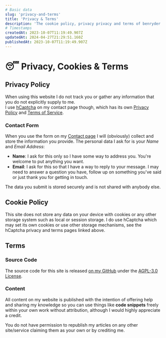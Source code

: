```yaml
---
# Basic data
slug: 'privacy-and-terms'
title: 'Privacy & Terms'
description: 'The cookie policy, privacy privacy and terms of benryder.me'
# Timestamps
createdAt: 2023-10-07T11:19:49.907Z
updatedAt: 2024-04-27T21:29:51.160Z
publishedAt: 2023-10-07T11:19:49.907Z
---
```


# 😴 Privacy, Cookies & Terms

## Privacy Policy
When using this website I do not track you or gather any information that you do not explicitly supply to me.  
I use [hCaptcha](https://www.hcaptcha.com/) on my contact page though, which has its own [Privacy Policy](https://www.hcaptcha.com/privacy) and [Terms of Service](https://www.hcaptcha.com/terms).

### Contact Form
When you use the form on my [Contact page](/contact) I will (obviously) collect and store the information you provide.
The personal data I ask for is your *Name* and *Email Address*:
- **Name**:  I ask for this only so I have some way to address you. You're welcome to put anything you want.
- **Email**: I ask for this so that I have a way to reply to your message. I may need to answer a question you have, follow up on something you've said or just thank you for getting in touch.

The data you submit is stored securely and is not shared with anybody else.

## Cookie Policy
This site does not store any data on your device with cookies or any other storage system such as local or session storage.
I do use hCaptcha which may set its own cookies or use other storage mechanisms, see the hCaptcha privacy and terms pages linked above.

## Terms

### Source Code
The source code for this site is released [on my GitHub](https://github.com/ben-ryder/benryder.me) under the [AGPL-3.0 License](https://github.com/ben-ryder/benryder.me/blob/main/LICENSE.txt).

### Content
All content on my website is published with the intention of offering help and sharing my knowledge so you can use things like **code snippets** freely within your own work without attribution, although I would highly appreciate a credit.

You do not have permission to republish my articles on any other site/service claiming them as your own or by crediting me. 
